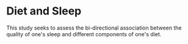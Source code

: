 # Diet and Sleep

This study seeks to assess the bi-directional association between the quality of one's sleep and different components of one's diet. 
